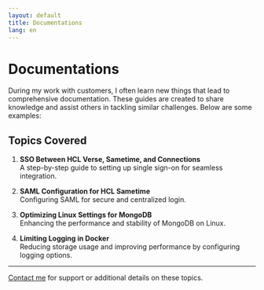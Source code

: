 ```yaml
---
layout: default
title: Documentations
lang: en
---
```


# Documentations

During my work with customers, I often learn new things that lead to comprehensive documentation. These guides are created to share knowledge and assist others in tackling similar challenges. Below are some examples:

## Topics Covered

1. **SSO Between HCL Verse, Sametime, and Connections**  
   A step-by-step guide to setting up single sign-on for seamless integration.

2. **SAML Configuration for HCL Sametime**  
   Configuring SAML for secure and centralized login.

3. **Optimizing Linux Settings for MongoDB**  
   Enhancing the performance and stability of MongoDB on Linux.

4. **Limiting Logging in Docker**  
   Reducing storage usage and improving performance by configuring logging options.

---

[Contact me](./contact) for support or additional details on these topics.
